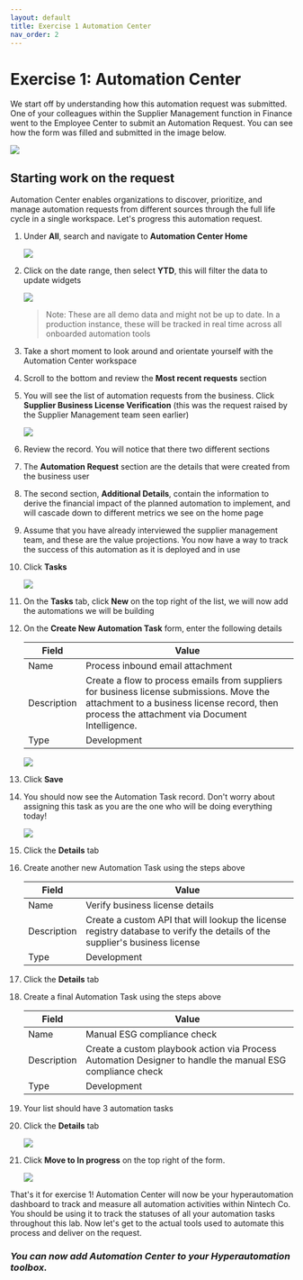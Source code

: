 ```yaml
---
layout: default
title: Exercise 1 Automation Center
nav_order: 2
---
```


# Exercise 1: Automation Center

We start off by understanding how this automation request was submitted. One of your colleagues within the Supplier Management function in Finance went to the Employee Center to submit an Automation Request. You can see how the form was filled and submitted in the image below.

![](images/automationrequest.png)

## Starting work on the request

Automation Center enables organizations to discover, prioritize, and manage automation requests from different sources through the full life cycle in a single workspace. Let's progress this automation request.


1. Under **All**, search and navigate to **Automation Center Home**

    ![](images/authome.png)

1. Click on the date range, then select **YTD**, this will filter the data to update widgets

    ![](images/ytd.png)

    >Note: These are all demo data and might not be up to date. In a production instance, these will be tracked in real time across all onboarded automation tools

1. Take a short moment to look around and orientate yourself with the Automation Center workspace

1. Scroll to the bottom and review the **Most recent requests** section

1. You will see the list of automation requests from the business. Click **Supplier Business License Verification** (this was the request raised by the Supplier Management team seen earlier)

    ![](images/aeworkspace.png)

1. Review the record. You will notice that there two different sections

1. The **Automation Request** section are the details that were created from the business user

1. The second section, **Additional Details**, contain the information to derive the financial impact of the planned automation to implement, and will cascade down to different metrics we see on the home page

1. Assume that you have already interviewed the supplier management team, and these are the value projections. You now have a way to track the success of this automation as it is deployed and in use

1. Click **Tasks**

    ![](images/adddetails.png)

1. On the **Tasks** tab, click **New** on the top right of the list, we will now add the automations we will be building

1. On the **Create New Automation Task** form, enter the following details

    | Field | Value 
    | - | ----------- 
    | Name | Process inbound email attachment 
    | Description | Create a flow to process emails from suppliers for business license submissions. Move the attachment to a business license record, then process the attachment via Document Intelligence.
    | Type | Development

    ![](images/autotask.png)

1. Click **Save**

1. You should now see the Automation Task record. Don't worry about assigning this task as you are the one who will be doing everything today!

    ![](images/addedtask.png)

1. Click the **Details** tab

1. Create another new Automation Task using the steps above

    | Field | Value 
    | - | ----------- 
    | Name | Verify business license details 
    | Description | Create a custom API that will lookup the license registry database to verify the details of the supplier's business license
    | Type | Development

1. Click the **Details** tab

1. Create a final Automation Task using the steps above

    | Field | Value 
    | - | ----------- 
    | Name | Manual ESG compliance check
    | Description | Create a custom playbook action via Process Automation Designer to handle the manual ESG compliance check
    | Type | Development

1. Your list should have 3 automation tasks

1. Click the **Details** tab

    ![](images/completelist.png)

1. Click **Move to In progress** on the top right of the form.

    ![](images/inprog.png)

That's it for exercise 1! Automation Center will now be your hyperautomation dashboard to track and measure all automation activities within Nintech Co. You should be using it to track the statuses of all your automation tasks throughout this lab. Now let's get to the actual tools used to automate this process and deliver on the request.

### ***You can now add Automation Center to your Hyperautomation toolbox.***